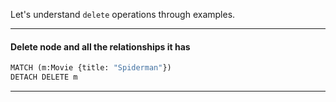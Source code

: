 Let's understand `delete` operations through examples.

------------------------------------------------
#### Delete node and all the relationships it has
```python
MATCH (m:Movie {title: "Spiderman"})
DETACH DELETE m
```
------------------------------------------------
